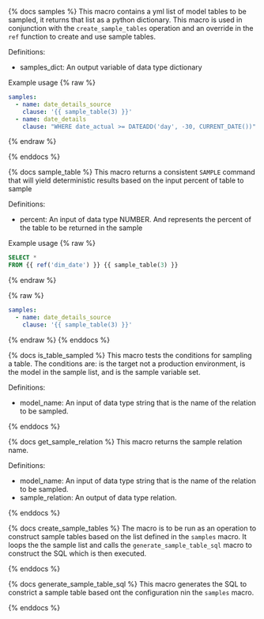 {% docs samples %}
This macro contains a yml list of model tables to be sampled, it returns that list as a python dictionary.  This macro is used in conjunction with the `create_sample_tables` operation and an override in the `ref` function to create and use sample tables.

Definitions:
  - samples_dict: An output variable of data type dictionary

Example usage
{% raw %}
```yml
samples:
  - name: date_details_source
    clause: '{{ sample_table(3) }}'
  - name: date_details
    clause: "WHERE date_actual >= DATEADD('day', -30, CURRENT_DATE())"
```
{% endraw %}

{% enddocs %}

{% docs sample_table %}
This macro returns a consistent `SAMPLE` command that will yield deterministic results based on the input percent of table to sample

Definitions:
  - percent: An input of data type NUMBER. And represents the percent of the table to be returned in the sample

Example usage
{% raw %}
```sql
SELECT *
FROM {{ ref('dim_date') }} {{ sample_table(3) }}
```
{% endraw %}

{% raw %}
```yml
samples:
  - name: date_details_source
    clause: '{{ sample_table(3) }}'
```
{% endraw %}
{% enddocs %}

{% docs is_table_sampled %}
This macro tests the conditions for sampling a table.  The conditions are: is the target not a production environment, is the model in the sample list, and is the sample variable set.

Definitions:
  - model_name: An input of data type string that is the name of the relation to be sampled.

{% enddocs %}

{% docs get_sample_relation %}
This macro returns the sample relation name.

Definitions:
  - model_name: An input of data type string that is the name of the relation to be sampled.
  - sample_relation: An output of data type relation.

{% enddocs %}

{% docs create_sample_tables %}
The macro is to be run as an operation to construct sample tables based on the list defined in the `samples` macro.  It loops the the sample list and calls the `generate_sample_table_sql` macro to construct the SQL which is then executed.

{% enddocs %}

{% docs generate_sample_table_sql %}
This macro generates the SQL to constrict a sample table based ont the configuration nin the `samples` macro.

{% enddocs %}